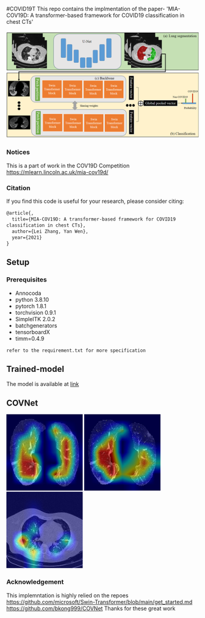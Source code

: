 #COVID19T
This repo contains the implmentation of the paper- 'MIA-COV19D: A transformer-based framework for COVID19 classification in chest CTs'

<img src="images/framework.png" width="600">


### Notices
This is a part of work in the COV19D Competition
https://mlearn.lincoln.ac.uk/mia-cov19d/
### Citation
If you find this code is useful for your research, please consider citing:
```
@article{,
  title={MIA-COV19D: A transformer-based framework for COVID19 classification in chest CTs},
  author={Lei Zhang, Yan Wen},
  year={2021}
}
```

## Setup
### Prerequisites
- Annocoda
- python 3.8.10
- pytorch 1.8.1
- torchvision 0.9.1
- SimpleITK 2.0.2
- batchgenerators
- tensorboardX
- timm=0.4.9
```
refer to the requirement.txt for more specification 
```

## Trained-model
The model is available at [link](https://drive.google.com/file/d/1BcyRDM3g9CZTkIa3cS8e21RqDEnJzGVr/view?usp=sharing)


## COVNet
<img src="images/demo.jpg" width="200"> <img src="images/demo1.jpg" width="200"> <img src="images/demo2.jpg" width="200">

### Acknowledgement 
This implemntation is highly relied on the repoes 
https://github.com/microsoft/Swin-Transformer/blob/main/get_started.md
https://github.com/bkong999/COVNet
Thanks for these great work
